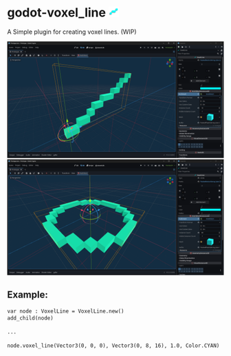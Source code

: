 # godot-voxel_line <a href="/addons/voxel_line/voxel_line.png?raw=true"><img width=24 src="/addons/voxel_line/voxel_line.png"></a> 
A Simple plugin for creating voxel lines. (WIP)


<a href="Screenshot 2023-04-12 000817.png?raw=true"><img width=1024 src="Screenshot 2023-04-12 000817.png"></a>
<a href="Screenshot 2023-04-15 204719.png?raw=true"><img width=1024 src="Screenshot 2023-04-15 204719.png"></a>
## Example:

``` gdscript
var node : VoxelLine = VoxelLine.new()
add_child(node)

...

node.voxel_line(Vector3(0, 0, 0), Vector3(0, 8, 16), 1.0, Color.CYAN)

```
